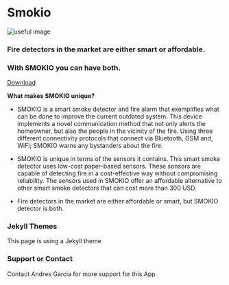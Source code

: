 # Smokio

![useful image]( https://andresgarbio.github.io/Smokio-user/assets/smokio_logo.png)


### Fire detectors in the market are either smart or affordable.

### With SMOKIO you can have both.

[Download]( https://andresgarbio.github.io/Smokio-user/assets/app-release.apk)

**What makes SMOKIO unique?**

- SMOKIO is a smart smoke detector and fire alarm that exemplifies what can be done to improve the current outdated system. This device implements a novel communication method that not only alerts the homeowner, but also the people in the vicinity of the fire. Using three different connectivity protocols that connect via Bluetooth, GSM and, WiFi; SMOKIO warns any bystanders about the fire.  

- SMOKIO is unique in terms of the sensors it contains. This smart smoke detector uses low-cost paper-based sensors. These sensors are capable of detecting fire in a cost-effective way without compromising reliability. The sensors used in SMOKIO offer an affordable alternative to other smart smoke detectors that can cost more than 300 USD.

- Fire detectors in the market are either affordable or smart, but SMOKIO detector is both.


### Jekyll Themes

This page is using a Jekyll theme

### Support or Contact

Contact Andres Garcia for more support for this App
